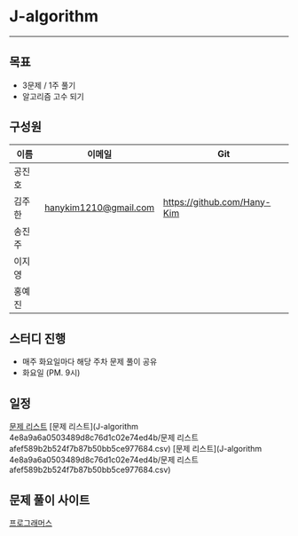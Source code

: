 # J-algorithm

---

## 목표

- 3문제 / 1주 풀기
- 알고리즘 고수 되기

## 구성원

| 이름 | 이메일 | Git |
| --- | --- | --- |
| 공진호 |  |  |
| 김주한 | hanykim1210@gmail.com | https://github.com/Hany-Kim |
| 송진주 |  |  |
| 이지영 |  |  |
| 홍예진 |  |  |

## 스터디 진행

- 매주 화요일마다 해당 주차 문제 풀이 공유
- 화요일 (PM. 9시)

## 일정

[문제 리스트](J-algorithm%204e8a9a6a0503489d8c76d1c02e74ed4b/%E1%84%86%E1%85%AE%E1%86%AB%E1%84%8C%E1%85%A6%20%E1%84%85%E1%85%B5%E1%84%89%E1%85%B3%E1%84%90%E1%85%B3%20afef589b2b524f7b87b50bb5ce977684.csv)
[문제 리스트](J-algorithm 4e8a9a6a0503489d8c76d1c02e74ed4b/문제 리스트 afef589b2b524f7b87b50bb5ce977684.csv)
[문제 리스트](J-algorithm 4e8a9a6a0503489d8c76d1c02e74ed4b/문제 리스트 afef589b2b524f7b87b50bb5ce977684.csv)

## 문제 풀이 사이트

[프로그래머스](https://school.programmers.co.kr/learn/challenges?tab=algorithm_practice_kit)
